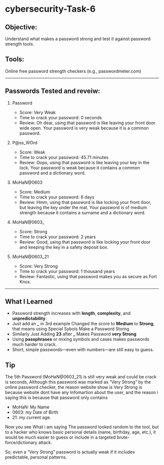 # cybersecurity-Task-6

## Objective:
Understand what makes a password strong and test it against password strength tools.


## Tools:
Online free password strength checkers (e.g., passwordmeter.com)

---

## Passwords Tested and reveiw:
1. Password
   - Score: Very Weak
   - Time to crack your password: 0 seconds
   - Review: Oh dear, using that password is like leaving your front door wide open. Your password is very weak because it is a common password.
  
2. P@ss_WOrd
   - Score: Weak
   - Time to crack your password: 45.71 minutes
   - Review: Oops, using that password is like leaving your key in the lock. Your password is weak because it contains a common password and a dictionary word.

3. MoHaN@0603
   - Score: Medium
   - Time to crack your password: 6 days
   - Review: Hmm, using that password is like locking your front door, but leaving the key under the mat. Your password is of medium strength because it contains a surname and a dictionary word.

4. MoHaN@0603_
   - Score: Strong
   - Time to crack your password: 2 years
   - Review: Good, using that password is like locking your front door and keeping the key in a safety deposit box.
  
5. MoHaN@0603_21
   - Score: Very Strong
   - Time to crack your password: 1 thousand years
   - Review: Fantastic, using that password makes you as secure as Fort Knox.

---

 ## What I Learned

- Password strength increases with **length**, **complexity**, and **unpredictability**.
- Just add an **_** in 3rd example Changed the score to **Medium** to **Strong**, that means using Special Sybols Make a Password Storng
- Similarly Just Adding **23** after **_** Makes Password **very Strong** 
- Using **passphrases** or mixing symbols and cases makes passwords much harder to crack.
- Short, simple passwords—even with numbers—are still easy to guess.

## Tip 
The  5th Password (MoHaN@0603_21) is still very weak and could be crack is seconds, Although this password was marked as “Very Strong” by the online password checker, the reason website show is Very Strong is because website dont have any Infomartion about the user, and the reason i saying this is because that password only contains 
- MoHaN: My Name
- 0603:  my Date of Birth
- 21: my current age.

Now you see What i am saying The password looked random to the tool, but to a hacker who knows basic personal details (name, birthday, age, etc.), it would be much easier to guess or include in a targeted brute-force/dictionary attack.

So, even a “Very Strong” password is actually weak if it includes predictable, personal patterns.
